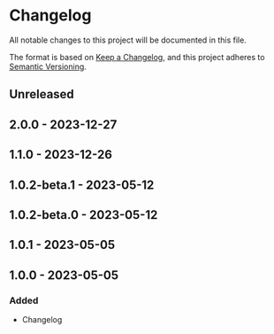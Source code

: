 # Changelog

All notable changes to this project will be documented in this file.

The format is based on [Keep a Changelog](https://keepachangelog.com/en/1.0.0/),
and this project adheres to [Semantic Versioning](https://semver.org/spec/v2.0.0.html).

## Unreleased

## 2.0.0 - 2023-12-27

## 1.1.0 - 2023-12-26

## 1.0.2-beta.1 - 2023-05-12

## 1.0.2-beta.0 - 2023-05-12

## 1.0.1 - 2023-05-05

## 1.0.0 - 2023-05-05
### Added
- Changelog
